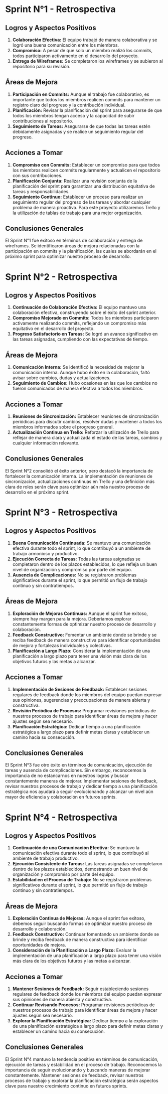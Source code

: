 # Sprint N°1 - Retrospectiva

## Logros y Aspectos Positivos
1. **Colaboración Efectiva:** El equipo trabajó de manera colaborativa y se logró una buena comunicación entre los miembros.
2. **Compromiso:** A pesar de que solo un miembro realizó los commits, todos participaron activamente en el desarrollo del proyecto.
3. **Entrega de Wireframes:** Se completaron los wireframes y se subieron al repositorio para su revisión.

## Áreas de Mejora
1. **Participación en Commits:** Aunque el trabajo fue colaborativo, es importante que todos los miembros realicen commits para mantener un registro claro del progreso y la contribución individual.
2. **Planificación:** Revisar la planificación del sprint para asegurarse de que todos los miembros tengan acceso y la capacidad de subir contribuciones al repositorio.
3. **Seguimiento de Tareas:** Asegurarse de que todas las tareas estén debidamente asignadas y se realice un seguimiento regular del progreso.

## Acciones a Tomar
1. **Compromiso con Commits:** Establecer un compromiso para que todos los miembros realicen commits regularmente y actualicen el repositorio con sus contribuciones.
2. **Planificación Conjunta:** Realizar una revisión conjunta de la planificación del sprint para garantizar una distribución equitativa de tareas y responsabilidades.
3. **Seguimiento Continuo:** Establecer un proceso para realizar un seguimiento regular del progreso de las tareas y abordar cualquier problema de manera proactiva. Para este proyecto utilizaremos Trello y la utilización de tablas de trabajo para una mejor organización.

## Conclusiones Generales
El Sprint N°1 fue exitoso en términos de colaboración y entrega de wireframes. Se identificaron áreas de mejora relacionadas con la participación en commits y la planificación, las cuales se abordarán en el próximo sprint para optimizar nuestro proceso de desarrollo.


# Sprint N°2 - Retrospectiva

## Logros y Aspectos Positivos
1. **Continuación de Colaboración Efectiva:** El equipo mantuvo una colaboración efectiva, construyendo sobre el éxito del sprint anterior.
2. **Compromiso Mejorado en Commits:** Todos los miembros participaron activamente realizando commits, reflejando un compromiso más equitativo en el desarrollo del proyecto.
3. **Progreso Satisfactorio en Tareas:** Se logró un avance significativo en las tareas asignadas, cumpliendo con las expectativas de tiempo.

## Áreas de Mejora
1. **Comunicación Interna:** Se identificó la necesidad de mejorar la comunicación interna. Aunque hubo éxito en la colaboración, faltó avisar sobre cambios, dudas y actualizaciones.
2. **Seguimiento de Cambios:** Hubo ocasiones en las que los cambios no fueron comunicados de manera efectiva a todos los miembros.

## Acciones a Tomar
1. **Reuniones de Sincronización:** Establecer reuniones de sincronización periódicas para discutir cambios, resolver dudas y mantener a todos los miembros informados sobre el progreso general.
2. **Actualización Continua en Trello:** Reforzar la utilización de Trello para reflejar de manera clara y actualizada el estado de las tareas, cambios y cualquier información relevante.

## Conclusiones Generales
El Sprint N°2 consolidó el éxito anterior, pero destacó la importancia de fortalecer la comunicación interna. La implementación de reuniones de sincronización, actualizaciones continuas en Trello y una definición más clara de roles serán clave para optimizar aún más nuestro proceso de desarrollo en el próximo sprint.


# Sprint N°3 - Retrospectiva

## Logros y Aspectos Positivos
1. **Buena Comunicación Continuada:** Se mantuvo una comunicación efectiva durante todo el sprint, lo que contribuyó a un ambiente de trabajo armonioso y productivo.
2. **Ejecución Correcta de Tareas:** Todas las tareas asignadas se completaron dentro de los plazos establecidos, lo que refleja un buen nivel de organización y compromiso por parte del equipo.
3. **Ausencia de Complicaciones:** No se registraron problemas significativos durante el sprint, lo que permitió un flujo de trabajo continuo y sin contratiempos.

## Áreas de Mejora
1. **Exploración de Mejoras Continuas:** Aunque el sprint fue exitoso, siempre hay margen para la mejora. Deberíamos explorar constantemente formas de optimizar nuestro proceso de desarrollo y colaboración.
2. **Feedback Constructivo:** Fomentar un ambiente donde se brinde y se reciba feedback de manera constructiva para identificar oportunidades de mejora y fortalezas individuales y colectivas.
3. **Planificación a Largo Plazo:** Considerar la implementación de una planificación a largo plazo para tener una visión más clara de los objetivos futuros y las metas a alcanzar.

## Acciones a Tomar
1. **Implementación de Sesiones de Feedback:** Establecer sesiones regulares de feedback donde los miembros del equipo puedan expresar sus opiniones, sugerencias y preocupaciones de manera abierta y constructiva.
2. **Revisión Periódica de Procesos:** Programar revisiones periódicas de nuestros procesos de trabajo para identificar áreas de mejora y hacer ajustes según sea necesario.
3. **Planificación Estratégica:** Dedicar tiempo a una planificación estratégica a largo plazo para definir metas claras y establecer un camino hacia su consecución.

## Conclusiones Generales
El Sprint N°3 fue otro éxito en términos de comunicación, ejecución de tareas y ausencia de complicaciones. Sin embargo, reconocemos la importancia de no estancarnos en nuestros logros y buscar constantemente maneras de mejorar. Implementar sesiones de feedback, revisar nuestros procesos de trabajo y dedicar tiempo a una planificación estratégica nos ayudará a seguir evolucionando y alcanzar un nivel aún mayor de eficiencia y colaboración en futuros sprints.


# Sprint N°4 - Retrospectiva

## Logros y Aspectos Positivos
1. **Continuación de una Comunicación Efectiva:** Se mantuvo la comunicación efectiva durante todo el sprint, lo que contribuyó al ambiente de trabajo productivo.
2. **Ejecución Consistente de Tareas:** Las tareas asignadas se completaron dentro de los plazos establecidos, demostrando un buen nivel de organización y compromiso por parte del equipo.
3. **Estabilidad en el Proceso de Trabajo:** No se registraron problemas significativos durante el sprint, lo que permitió un flujo de trabajo continuo y sin contratiempos.

## Áreas de Mejora
1. **Exploración Continua de Mejoras:** Aunque el sprint fue exitoso, debemos seguir buscando formas de optimizar nuestro proceso de desarrollo y colaboración.
2. **Feedback Constructivo:** Continuar fomentando un ambiente donde se brinde y reciba feedback de manera constructiva para identificar oportunidades de mejora.
3. **Consideración de la Planificación a Largo Plazo:** Evaluar la implementación de una planificación a largo plazo para tener una visión más clara de los objetivos futuros y las metas a alcanzar.

## Acciones a Tomar
1. **Mantener Sesiones de Feedback:** Seguir estableciendo sesiones regulares de feedback donde los miembros del equipo puedan expresar sus opiniones de manera abierta y constructiva.
2. **Continuar Revisando Procesos:** Programar revisiones periódicas de nuestros procesos de trabajo para identificar áreas de mejora y hacer ajustes según sea necesario.
3. **Explorar la Planificación Estratégica:** Dedicar tiempo a la exploración de una planificación estratégica a largo plazo para definir metas claras y establecer un camino hacia su consecución.

## Conclusiones Generales
El Sprint N°4 mantuvo la tendencia positiva en términos de comunicación, ejecución de tareas y estabilidad en el proceso de trabajo. Reconocemos la importancia de seguir evolucionando y buscando maneras de mejorar constantemente. Mantener sesiones de feedback, revisar nuestros procesos de trabajo y explorar la planificación estratégica serán aspectos clave para nuestro crecimiento continuo en futuros sprints.
